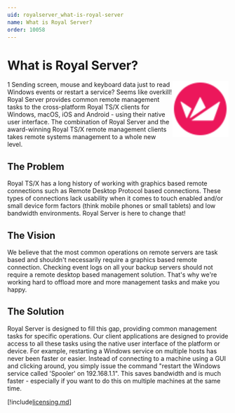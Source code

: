 ```yaml
---
uid: royalserver_what-is-royal-server
name: What is Royal Server?
order: 10058
---
```


# What is Royal Server?

 <img src="/r2023/images/RoyalServer/Svg/SVG_RoyalServer_32.svg" style="float: right;width: 50%;height: 50%;max-width:128px">

1 Sending screen, mouse and keyboard data just to read Windows events or restart a service? Seems like overkill! Royal Server provides common remote management tasks to the cross-platform Royal TS/X clients for Windows, macOS, iOS and Android - using their native user interface. The combination of Royal Server and the award-winning Royal TS/X remote management clients takes remote systems management to a whole new level.

## The Problem

Royal TS/X has a long history of working with graphics based remote connections such as Remote Desktop Protocol based connections. These types of connections lack usability when it comes to touch enabled and/or small device form factors (think mobile phones or small tablets) and low bandwidth environments. Royal Server is here to change that!

## The Vision

We believe that the most common operations on remote servers are task based and shouldn't necessarily require a graphics based remote connection. Checking event logs on all your backup servers should not require a remote desktop based management solution. That's why we're working hard to offload more and more management tasks and make you happy.

## The Solution

Royal Server is designed to fill this gap, providing common management tasks for specific operations. Our client applications are designed to provide access to all these tasks using the native user interface of the platform or device. For example, restarting a Windows service on multiple hosts has never been faster or easier. Instead of connecting to a machine using a GUI and clicking around, you simply issue the command "restart the Windows service called 'Spooler' on 192.168.1.1". This saves bandwidth and is much faster - especially if you want to do this on multiple machines at the same time.

<div>

[!include[licensing.md](../general/licensing.md)]

</div>
